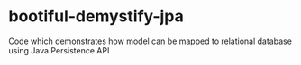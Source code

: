 # bootiful-demystify-jpa
Code which demonstrates how model can be mapped to relational database using Java Persistence API 
